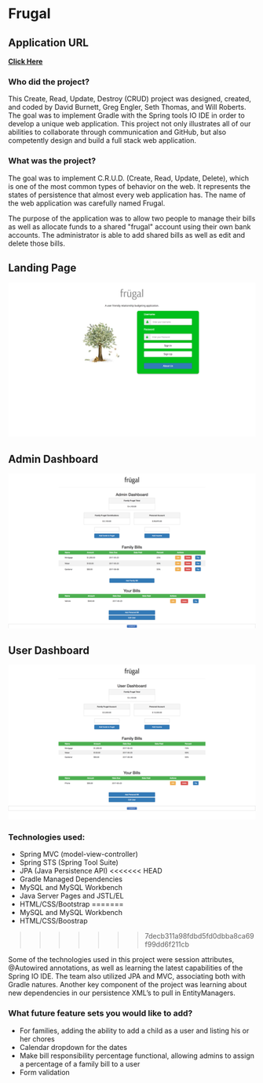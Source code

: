 # Frugal

## Application URL
<a href="http://gregengler.com:8080/MVCMidtermProject/">**Click Here**</a>

### Who did the project?
This Create, Read, Update, Destroy (CRUD) project was designed, created, and coded by David Burnett, Greg Engler, Seth Thomas, and Will Roberts. The goal was to implement Gradle with the Spring tools IO IDE in order to develop a unique web application. This project not only illustrates all of our abilities to collaborate through communication and GitHub, but also competently design and build a full stack web application.

### What was the project?
The goal was to implement C.R.U.D. (Create, Read, Update, Delete), which is one of the most common types of behavior on the web. It represents the states of persistence that almost every web application has. The name of the web application was carefully named Frugal.

The purpose of the application was to allow two people to manage their bills as well as allocate funds to a shared "frugal" account using their own bank accounts.  The administrator is able to add shared bills as well as edit and delete those bills.

<h2>Landing Page</h2>

![alt text](landingpage.png "Landing Page")

<h2>Admin Dashboard</h2>

![alt text](admin.png "Admin Dashboard")

<h2>User Dashboard</h2>

![alt text](user.png "User Dashboard")

### Technologies used:
* Spring MVC (model-view-controller)
* Spring STS (Spring Tool Suite)
* JPA (Java Persistence API)
<<<<<<< HEAD
* Gradle Managed Dependencies
* MySQL and MySQL Workbench
* Java Server Pages and JSTL/EL
* HTML/CSS/Bootstrap
=======
* MySQL and MySQL Workbench
* HTML/CSS/Boostrap
>>>>>>> 7decb311a98fdbd5fd0dbba8ca69f99dd6f211cb

Some of the technologies used in this project were session attributes, @Autowired annotations, as well as learning the latest capabilities of the Spring IO IDE. The team also utilized JPA and MVC, associating both with Gradle natures. Another key component of the project was learning about new dependencies in our persistence XML’s to pull in EntityManagers.

### What future feature sets you would like to add?
* For families, adding the ability to add a child as a user and listing his or her chores
* Calendar dropdown for the dates
* Make bill responsibility percentage functional, allowing admins to assign a percentage of a family bill to a user
* Form validation
